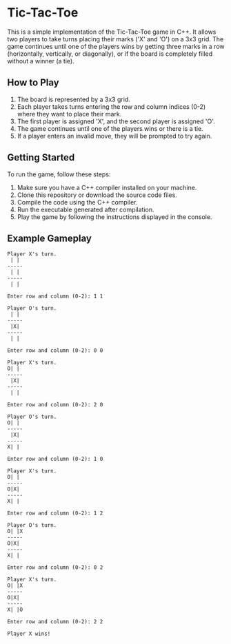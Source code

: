 # Tic-Tac-Toe

This is a simple implementation of the Tic-Tac-Toe game in C++. It allows two players to take turns placing their marks ('X' and 'O') on a 3x3 grid. The game continues until one of the players wins by getting three marks in a row (horizontally, vertically, or diagonally), or if the board is completely filled without a winner (a tie).

## How to Play

1. The board is represented by a 3x3 grid.
2. Each player takes turns entering the row and column indices (0-2) where they want to place their mark.
3. The first player is assigned 'X', and the second player is assigned 'O'.
4. The game continues until one of the players wins or there is a tie.
5. If a player enters an invalid move, they will be prompted to try again.

## Getting Started

To run the game, follow these steps:

1. Make sure you have a C++ compiler installed on your machine.
2. Clone this repository or download the source code files.
3. Compile the code using the C++ compiler.
4. Run the executable generated after compilation.
5. Play the game by following the instructions displayed in the console.

## Example Gameplay
```
Player X's turn.
 | | 
-----
 | | 
-----
 | | 

Enter row and column (0-2): 1 1

Player O's turn.
 | | 
-----
 |X| 
-----
 | | 

Enter row and column (0-2): 0 0

Player X's turn.
O| | 
-----
 |X| 
-----
 | | 

Enter row and column (0-2): 2 0

Player O's turn.
O| | 
-----
 |X| 
-----
X| | 

Enter row and column (0-2): 1 0

Player X's turn.
O| | 
-----
O|X| 
-----
X| | 

Enter row and column (0-2): 1 2

Player O's turn.
O| |X
-----
O|X| 
-----
X| | 

Enter row and column (0-2): 0 2

Player X's turn.
O| |X
-----
O|X| 
-----
X| |O

Enter row and column (0-2): 2 2

Player X wins!

